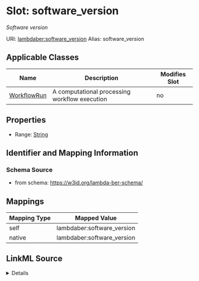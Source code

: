 

# Slot: software_version 


_Software version_





URI: [lambdaber:software_version](https://w3id.org/lambda-ber-schema/software_version)
Alias: software_version

<!-- no inheritance hierarchy -->





## Applicable Classes

| Name | Description | Modifies Slot |
| --- | --- | --- |
| [WorkflowRun](WorkflowRun.md) | A computational processing workflow execution |  no  |






## Properties

* Range: [String](String.md)




## Identifier and Mapping Information






### Schema Source


* from schema: https://w3id.org/lambda-ber-schema/




## Mappings

| Mapping Type | Mapped Value |
| ---  | ---  |
| self | lambdaber:software_version |
| native | lambdaber:software_version |




## LinkML Source

<details>
```yaml
name: software_version
description: Software version
from_schema: https://w3id.org/lambda-ber-schema/
rank: 1000
alias: software_version
owner: WorkflowRun
domain_of:
- WorkflowRun
range: string

```
</details>
